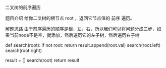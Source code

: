 二叉树的前序遍历

题目介绍
给你二叉树的根节点 root ，返回它节点值的 前序 遍历。

解题思路
由于前序遍历的顺序是根，左，右，所以我们可以将问题分成三步，如果当前node不是空，就添加，然后遍历它的左子树，然后遍历右子树

def search(root):
	if not root:
		return
	result.append(root.val)
	search(root.left)
	search(root.right)
	
result = []
search(root)
return result
